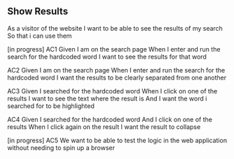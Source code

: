 ## Show Results

As a visitor of the website
I want to be able to see the results of my search
So that i can use them

[in progress]
AC1
Given I am on the search page
When I enter and run the search for the hardcoded word
I want to see the results for that word

AC2
Given I am on the search page
When I enter and run the search for the hardcoded word
I want the results to be clearly separated from one another

AC3
Given I searched for the hardcoded word
When I click on one of the results
I want to see the text where the result is
And I want the word i searched for to be highlighted

AC4
Given I searched for the hardcoded word
And I click on one of the results
When I click again on the result
I want the result to collapse

[in progress]
AC5
We want to be able to test the logic in the web application without needing to spin up a browser